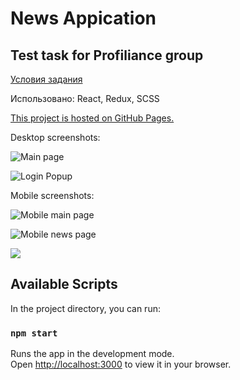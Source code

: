# News Appication
## Test task for Profiliance group

[Условия задания](https://github.com/srclab/frontend-test-task/blob/main/README.md)

Использовано: React, Redux, SCSS

[This project is hosted on GitHub Pages.](https://leonidrawhide.github.io/test_profiliance-group/#/)

Desktop screenshots:

![Main page](https://i.ibb.co/cTTQHSW/news1.png "Main page")

![Login Popup](https://i.ibb.co/4MTvdKr/news3.png "Login Popup")

Mobile screenshots:

![Mobile main page](https://i.ibb.co/TbZWMjq/news-mobile1.png "Mobile main page")

![Mobile news page](https://i.ibb.co/x85HKc5/news-mobile2.png "Mobile news page")

[![](https://camo.githubusercontent.com/a2676d223d98caa2fb625d37d9fc911a8eab620ae99d6aadaad02fd26680ab67/68747470733a2f2f7374617469632e74696c646163646e2e636f6d2f74696c64333633382d333333382d343133362d623033382d3331333133323330363433382f47726f75705f3634302e737667)](https://profilancegroup.com/)

## Available Scripts

In the project directory, you can run:

### `npm start`

Runs the app in the development mode.\
Open [http://localhost:3000](http://localhost:3000) to view it in your browser.
